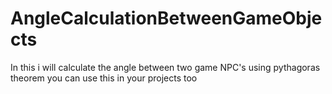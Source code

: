 # AngleCalculationBetweenGameObjects
 In this i will calculate the angle between two game NPC's using pythagoras theorem
you can use this in your projects too
